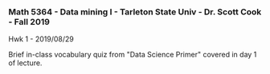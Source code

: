 ### Math 5364 - Data mining I - Tarleton State Univ - Dr. Scott Cook - Fall 2019
Hwk 1 - 2019/08/29

Brief in-class vocabulary quiz from "Data Science Primer" covered in day 1 of lecture.
